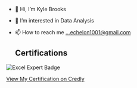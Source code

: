- 👋 Hi, I’m Kyle Brooks
- 👀 I’m interested in Data Analysis
- 📫 How to reach me ...echelon1001@gmail.com

  ## Certifications

![Excel Expert Badge](https://images.credly.com/images/7a1fa340-f261-4e69-b41b-b27ffaece00f/MOS_Excel_Expert6.png)

[View My Certification on Credly](https://www.credly.com/badges/2fb48e33-c720-451e-8ee9-43cc3623ea17/public_url)


<!---
echelon1001/echelon1001 is a ✨ special ✨ repository because its `README.md` (this file) appears on your GitHub profile.
You can click the Preview link to take a look at your changes.
--->
